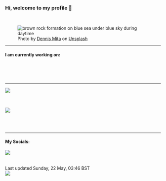 <h3>Hi, welcome to my profile 👋</h3>

<br />
<figure>
  <img
    src="https://images.unsplash.com/photo-1629826717237-418604267daa?crop=entropy&cs=tinysrgb&fit=max&fm=jpg&ixid=MnwyNzQ3MDB8MHwxfHJhbmRvbXx8fHx8fHx8fDE2NTMxODIwMDY&ixlib=rb-1.2.1&q=80&w=1080&auto=format"
    alt="brown rock formation on blue sea under blue sky during daytime" 
  />
  <figcaption>Photo by <a
    href="https://unsplash.com/@dennis_tm?utm_source=Profile%20readme&utm_medium=referral">Dennis Mita</a> on <a
    href="https://unsplash.com/?utm_source=Profile%20readme&utm_medium=referral">Unsplash</a></figcaption>
</figure>


<hr />
<h4>I am currently working on:</h4>
<a href=""></a>

<br /><br /><br />

<hr />
<img
  src="https://github-readme-stats.vercel.app/api?username=shanelucy&show_icons=true&theme=calm"
/>
<br /><br /><br />

<img 
  src="https://github-readme-stats.vercel.app/api/top-langs/?username=shanelucy&theme=calm"
/>
<br /><br /><br /><br />
<hr />
<h4>My Socials:</h4>
<a href="https://uk.linkedin.com/in/shane-lucy-4735b616a">
  <img
    src="https://img.shields.io/badge/linkedin%20-%230077B5.svg?&style=for-the-badge&logo=linkedin&logoColor=white"
  />
</a>
<br /><br /><br />
Last updated Sunday, 22 May, 03:46 BST
<br />
<img
  src="https://github.com/ShaneLucy/ShaneLucy/workflows/README%20build/badge.svg"
/>
